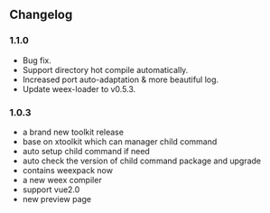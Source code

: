 ## Changelog

### 1.1.0

- Bug fix.
- Support directory hot compile automatically.
- Increased port auto-adaptation & more beautiful log.
- Update weex-loader to v0.5.3.
 
### 1.0.3
 
- a brand new toolkit release
- base on xtoolkit which can manager child command
- auto setup child command if need
- auto check the version of child command package and upgrade
- contains weexpack now
- a new weex compiler
- support vue2.0 
- new preview page